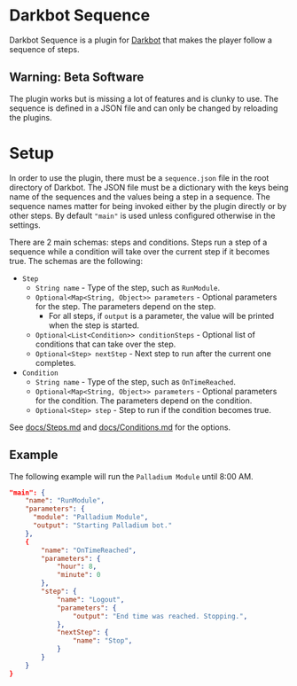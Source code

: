 # Darkbot Sequence
Darkbot Sequence is a plugin for [Darkbot](https://github.com/darkbot-reloaded/DarkBot)
that makes the player follow a sequence of steps.

## Warning: Beta Software
The plugin works but is missing a lot of features and
is clunky to use. The sequence is defined in a JSON
file and can only be changed by reloading the plugins.

# Setup
In order to use the plugin, there must be a `sequence.json`
file in the root directory of Darkbot. The JSON file must be
a dictionary with the keys being name of the sequences and
the values being a step in a sequence. The sequence names matter
for being invoked either by the plugin directly or by other steps.
By default `"main"` is used unless configured otherwise in
the settings.

There are 2 main schemas: steps and conditions. Steps run
a step of a sequence while a condition will take over the
current step if it becomes true. The schemas are the following:
* `Step`
  * `String name` - Type of the step, such as `RunModule`.
  * `Optional<Map<String, Object>> parameters` - Optional parameters
    for the step. The parameters depend on the step.
      * For all steps, if `output` is a parameter, the value will be
        printed when the step is started.
  * `Optional<List<Condition>> conditionSteps` - Optional list
    of conditions that can take over the step.
  * `Optional<Step> nextStep` - Next step to run after the current
    one completes. 
* `Condition`
  * `String name` - Type of the step, such as `OnTimeReached`.
  * `Optional<Map<String, Object>> parameters` - Optional parameters
    for the condition. The parameters depend on the condition.
  * `Optional<Step> step` - Step to run if the condition becomes true.

See [docs/Steps.md](docs/Steps.md) and [docs/Conditions.md](docs/Conditions.md)
for the options.

## Example
The following example will run the `Palladium Module` until 8:00 AM.
```json
"main": {
    "name": "RunModule",
    "parameters": {
      "module": "Palladium Module",
      "output": "Starting Palladium bot."
    },
    {
        "name": "OnTimeReached",
        "parameters": {
            "hour": 8,
            "minute": 0
        },
        "step": {
            "name": "Logout",
            "parameters": {
                "output": "End time was reached. Stopping.",
            },
            "nextStep": {
                "name": "Stop",
            }
        }
    }
}
```